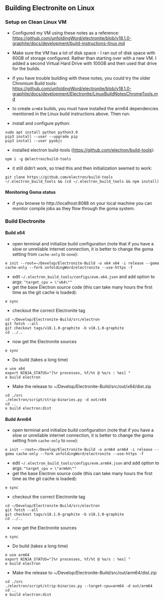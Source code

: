 ## Building Electronite on Linux
### Setup on Clean Linux VM
- Configured my VM using these notes as a reference: https://github.com/unfoldingWord/electronite/blob/v18.1.0-graphite/docs/development/build-instructions-linux.md
- Make sure the VM has a lot of disk space - I ran out of disk space with 60GB of storage configured.  Rather than starting over with a new VM.  I added a second Virtual Hard Drive with 100GB and then used that drive for the builds.
- if you have trouble building with these notes, you could try the older Chromium Build tools: https://github.com/unfoldingWord/electronite/blob/v18.1.0-graphite/docs/development/Electronite/LinuxBuildNotesChromeTools.md

- to create `arm64` builds, you must have installed the arm64 dependencies mentioned in the Linux build instructions above.  Then run:
- install and configure python:
```
sudo apt install python python3.9
pip3 install --user --upgrade pip
pip3 install --user pyobjc
```

- installed electron build-tools (https://github.com/electron/build-tools):
```
npm i -g @electron/build-tools
```
- it still didn’t work, so tried this and then initialization seemed to work:
```
git clone https://github.com/electron/build-tools ~/.electron_build_tools && (cd ~/.electron_build_tools && npm install)
``` 

#### Monitoring Goma status
- if you browse to http://localhost:8088 on your local machine you can monitor compile jobs as they flow through the goma system.


### Build Electronite
#### Build x64
- open terminal and initialize build configuration (note that if you have a slow or unreliable internet connection, it is better to change the goma setting from `cache-only` to `none`):
```
e init --root=~/Develop/Electronite-Build -o x64 x64 -i release --goma cache-only --fork unfoldingWord/electronite --use-https -f
```

- edit `~/.electron_build_tools/configs/evm.x64.json`
  and add option to args:       `"target_cpu = \"x64\""`
- get the base Electron source code (this can take many hours the first time as the git cache is loaded):
```
e sync
```

- checkout the correct Electronite tag
```
cd ~/Develop/Electronite-Build/src/electron
git fetch --all
git checkout tags/v18.1.0-graphite -b v18.1.0-graphite
cd ../..
```

- now get the Electronite sources
```
e sync
```

- Do build (takes a long time)
```
e use x64
export NINJA_STATUS="[%r processes, %f/%t @ %o/s : %es] "
e build electron
```

- Make the release to ~/Develop/Electronite-Build/src/out/x64/dist.zip
```
cd ./src
./electron/script/strip-binaries.py -d out/x64
cd ..
e build electron:dist
```

#### Build Arm64
- open terminal and initialize build configuration (note that if you have a slow or unreliable internet connection, it is better to change the goma setting from `cache-only` to `none`):
```
e init --root=~/Develop/Electronite-Build -o arm64 arm64 -i release --goma cache-only --fork unfoldingWord/electronite --use-https -f
```

- edit `~/.electron_build_tools/configs/evm.arm64.json`
  and add option to args:       `"target_cpu = \"arm64\""`
- get the base Electron source code (this can take many hours the first time as the git cache is loaded):
```
e sync
```

- checkout the correct Electronite tag
```
cd ~/Develop/Electronite-Build/src/electron
git fetch --all
git checkout tags/v18.1.0-graphite -b v18.1.0-graphite
cd ../..
```

- now get the Electronite sources
```
e sync
```

- Do build (takes a long time)
```
e use arm64
export NINJA_STATUS="[%r processes, %f/%t @ %o/s : %es] "
e build electron
```

- Make the release to ~/Develop/Electronite-Build/src/out/arm64/dist.zip
```
cd ./src
./electron/script/strip-binaries.py --target-cpu=arm64 -d out/arm64
cd ..
e build electron:dist
```

   